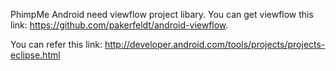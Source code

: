 PhimpMe Android need viewflow project libary. You can get viewflow this link: https://github.com/pakerfeldt/android-viewflow.

You can refer this link: http://developer.android.com/tools/projects/projects-eclipse.html
